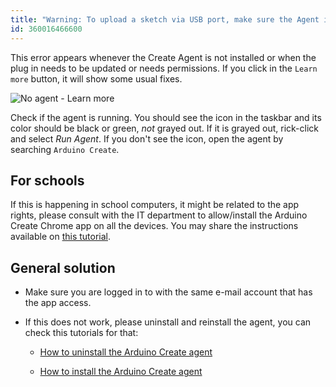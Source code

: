 ```yaml
---
title: "Warning: To upload a sketch via USB port, make sure the Agent is installed and running on this computer"
id: 360016466600
---
```


This error appears whenever the Create Agent is not installed or when the plug in needs to be updated or needs permissions.
If you click in the `Learn more` button, it will show some usual fixes.

![No agent - Learn more](img/Create_agent_installation_prompt_cropped_more.png)

Check if the agent is running. You should see the icon in the taskbar and its color should be black or green, _not_ grayed out. If it is grayed out, rick-click and select _Run Agent_. If you don't see the icon, open the agent by searching `Arduino Create`.

## For schools

If this is happening in school computers, it might be related to the app rights, please consult with the IT department to allow/install the Arduino Create Chrome app on all the devices. You may share the instructions available on [this tutorial](https://create.arduino.cc/projecthub/Arduino_Genuino/managed-install-of-arduino-create-for-education-chrome-app-6bf22a).

## General solution

* Make sure you are logged in to with the same e-mail account that has the app access.

* If this does not work, please uninstall and reinstall the agent, you can check this tutorials for that:

  * [How to uninstall the Arduino Create agent](https://support.arduino.cc/hc/en-us/articles/360014869840)

  * [How to install the Arduino Create agent](https://support.arduino.cc/hc/en-us/articles/360014869820)
